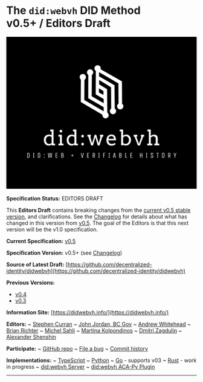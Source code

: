The `did:webvh` DID Method<br>v0.5+ / Editors Draft
==================

![did:webvh Logo](https://raw.githubusercontent.com/decentralized-identity/didwebvh/refs/heads/main/didwebvh.jpg)

**Specification Status:** EDITORS DRAFT

This **Editors Draft** contains breaking changes from the [current v0.5 stable version](../), and clarifications. See the [Changelog](#didwebvh-version-changelog) for details about what has changed in this version from [v0.5](../). The goal of the Editors is that this next version will be the v1.0 specification.

**Current Specification:** [v0.5](../)

**Specification Version:** v0.5+ (see [Changelog](#didwebvh-version-changelog))

**Source of Latest Draft:**
  [https://github.com/decentralized-identity/didwebvh](https://github.com/decentralized-identity/didwebvh)

**Previous Versions:**

- [v0.4](../v0.4)
- [v0.3](../v0.3)

**Information Site:**
  [https://didwebvh.info/](https://didwebvh.info/)

**Editors:**
~ [Stephen Curran](https://github.com/swcurran)
~ [John Jordan, BC Gov](https://github.com/jljordan42)
~ [Andrew Whitehead](https://github.com/andrewwhitehead)
~ [Brian Richter](https://github.com/brianorwhatever)
~ [Michel Sahli](https://github.com/bj-ms)
~ [Martina Kolpondinos](https://github.com/martipos)
~ [Dmitri Zagdulin](https://github.com/dmitrizagidulin)
~ [Alexander Shenshin](https://github.com/AlexanderShenshin)

**Participate:**
~ [GitHub repo](https://github.com/decentralized-identity/didwebvh)
~ [File a bug](https://github.com/decentralized-identity/didwebvh/issues)
~ [Commit history](https://github.com/decentralized-identity/didwebvh/commits/main)

**Implementations:**
~ [TypeScript]
~ [Python]
~ [Go] - supports v03
~ [Rust] - work in progress
~ [did:webvh Server]
~ [did:webvh ACA-Py Plugin]

[TypeScript]: https://github.com/decentralized-identity/trustdidweb-ts
[Python]: https://github.com/decentralized-identity/trustdidweb-py
[Go]: https://github.com/nuts-foundation/trustdidweb-go
[Rust]: https://github.com/decentralized-identity/didwebvh-rs
[did:webvh Server]: https://github.com/decentralized-identity/trustdidweb-server-py
[did:webvh ACA-Py Plugin]: https://github.com/openwallet-foundation/acapy-plugins/pull/1377 

------------------------------------
